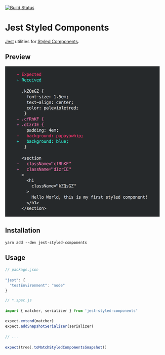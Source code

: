 [![Build Status](https://travis-ci.org/MicheleBertoli/jest-styled-components.svg?branch=master)](https://travis-ci.org/MicheleBertoli/jest-styled-components)

# Jest Styled Components
[Jest](https://github.com/facebook/jest) utilities for [Styled Components](https://github.com/styled-components/styled-components).

## Preview

<img alt="Preview" src="screenshot.png" width="500px" height="485px" />

## Installation

```
yarn add --dev jest-styled-components
```

## Usage

```js
// package.json

"jest": {
  "testEnvironment": "node"
}
```

```js
// *.spec.js

import { matcher, serializer } from 'jest-styled-components'

expect.extend(matcher)
expect.addSnapshotSerializer(serializer)

// ...

expect(tree).toMatchStyledComponentsSnapshot()
```
